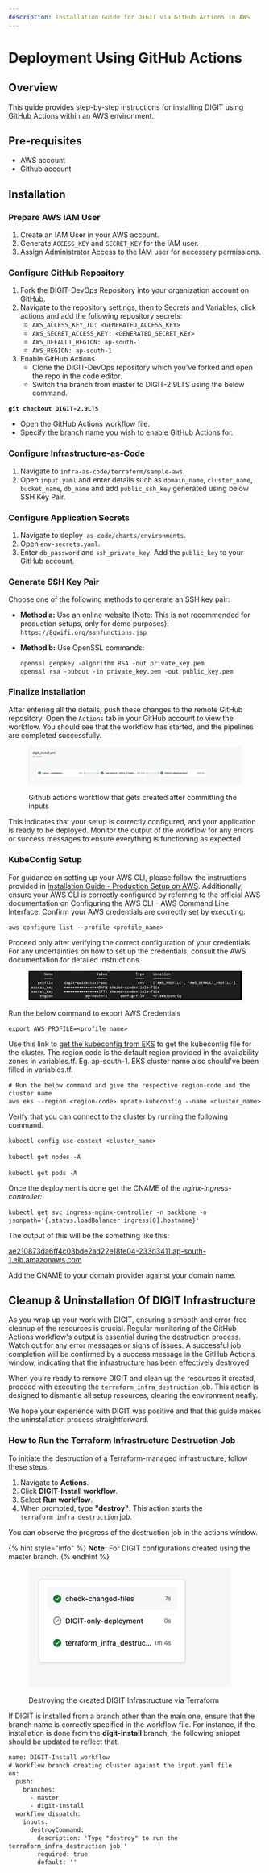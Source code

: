 ```yaml
---
description: Installation Guide for DIGIT via GitHub Actions in AWS
---
```


# Deployment Using GitHub Actions

## Overview

This guide provides step-by-step instructions for installing DIGIT using GitHub Actions within an AWS environment.

## Pre-requisites

* AWS account
* Github account

## Installation

### Prepare AWS IAM User

1. Create an IAM User in your AWS account.
2. Generate `ACCESS_KEY` and `SECRET_KEY` for the IAM user.
3. Assign Administrator Access to the IAM user for necessary permissions.

### Configure GitHub Repository

1. Fork the DIGIT-DevOps Repository into your organization account on GitHub.
2. Navigate to the repository settings, then to Secrets and Variables, click actions and add the following repository secrets:
   * `AWS_ACCESS_KEY_ID: <GENERATED_ACCESS_KEY>`
   * `AWS_SECRET_ACCESS_KEY: <GENERATED_SECRET_KEY>`
   * `AWS_DEFAULT_REGION: ap-south-1`
   * `AWS_REGION: ap-south-1`
3. Enable GitHub Actions
   * Clone the DIGIT-DevOps repository which you've forked and open the repo in the code editor.
   * Switch the branch from master to DIGIT-2.9LTS using the below command.

<pre><code><strong>git checkout DIGIT-2.9LTS
</strong></code></pre>

* Open the GitHub Actions workflow file.
* Specify the branch name you wish to enable GitHub Actions for.

### Configure Infrastructure-as-Code

1. Navigate to `infra-as-code/terraform/sample-aws`.
2. Open `input.yaml` and enter details such as `domain_name`, `cluster_name`, `bucket_name`, `db_name` and add  `public_ssh_key` generated using below SSH Key Pair.

### Configure Application Secrets

1. Navigate to deploy`-as-code/charts/environments`.
2. Open `env-secrets.yaml`.
3. Enter `db_password` and `ssh_private_key`. Add the `public_key` to your GitHub account.

### Generate SSH Key Pair

Choose one of the following methods to generate an SSH key pair:

* **Method a:** Use an online website (Note: This is not recommended for production setups, only for demo purposes): `https://8gwifi.org/sshfunctions.jsp`
*   **Method b:** Use OpenSSL commands:

    ```
    openssl genpkey -algorithm RSA -out private_key.pem
    openssl rsa -pubout -in private_key.pem -out public_key.pem
    ```

### Finalize Installation

After entering all the details, push these changes to the remote GitHub repository. Open the `Actions` tab in your GitHub account to view the workflow. You should see that the workflow has started, and the pipelines are completed successfully.

<figure><img src="../../../.gitbook/assets/Screenshot 2024-03-06 at 12.55.10 PM.png" alt=""><figcaption><p>Github actions workflow that gets created after committing the inputs</p></figcaption></figure>

This indicates that your setup is correctly configured, and your application is ready to be deployed. Monitor the output of the workflow for any errors or success messages to ensure everything is functioning as expected.

### KubeConfig Setup

For guidance on setting up your AWS CLI, please follow the instructions provided in [Installation Guide - Production Setup on AWS](https://core.digit.org/guides/installation-guide/production-setup/aws/3.-setup-aws-account). Additionally, ensure your AWS CLI is correctly configured by referring to the official AWS documentation on Configuring the AWS CLI - AWS Command Line Interface. Confirm your AWS credentials are correctly set by executing:

```
aws configure list --profile <profile_name>
```

Proceed only after verifying the correct configuration of your credentials. For any uncertainties on how to set up the credentials, consult the AWS documentation for detailed instructions.

<figure><img src="../../../.gitbook/assets/image (316).png" alt=""><figcaption></figcaption></figure>

Run the below command to export AWS Credentials

```
export AWS_PROFILE=<profile_name>
```

Use this link to [get the kubeconfig from EKS](https://docs.aws.amazon.com/eks/latest/userguide/create-kubeconfig.html) to get the kubeconfig file for the cluster. The region code is the default region provided in the availability zones in variables.tf. Eg. ap-south-1. EKS cluster name also should've been filled in variables.tf.

```
# Run the below command and give the respective region-code and the cluster name
aws eks --region <region-code> update-kubeconfig --name <cluster_name>
```

Verify that you can connect to the cluster by running the following command.

```
kubectl config use-context <cluster_name>

kubectl get nodes -A

kubectl get pods -A
```

Once the deployment is done get the CNAME of the _nginx-ingress-controller:_

```
kubectl get svc ingress-nginx-controller -n backbone -o jsonpath='{.status.loadBalancer.ingress[0].hostname}'
```

The output of this will be the something like this:

&#x20;[ae210873da6ff4c03bde2ad22e18fe04-233d3411.ap-south-1.elb.amazonaws.com](http://ae210873da6ff4c03bde2ad22e18fe04-233d3411.ap-south-1.elb.amazonaws.com/)&#x20;

Add the CNAME to your domain provider against your domain name.

## Cleanup & Uninstallation Of DIGIT Infrastructure

As you wrap up your work with DIGIT, ensuring a smooth and error-free cleanup of the resources is crucial. Regular monitoring of the GitHub Actions workflow's output is essential during the destruction process. Watch out for any error messages or signs of issues. A successful job completion will be confirmed by a success message in the GitHub Actions window, indicating that the infrastructure has been effectively destroyed.

When you're ready to remove DIGIT and clean up the resources it created, proceed with executing the `terraform_infra_destruction` job. This action is designed to dismantle all setup resources, clearing the environment neatly.

We hope your experience with DIGIT was positive and that this guide makes the uninstallation process straightforward.

### How to Run the Terraform Infrastructure Destruction Job

To initiate the destruction of a Terraform-managed infrastructure, follow these steps:

1. Navigate to **Actions**.
2. Click **DIGIT-Install workflow**.
3. Select **Run workflow**.
4. When prompted, type **"destroy"**. This action starts the `terraform_infra_destruction` job.

You can observe the progress of the destruction job in the actions window.

{% hint style="info" %}
**Note:** For DIGIT configurations created using the master branch.
{% endhint %}

<div align="left">

<figure><img src="../../../.gitbook/assets/Screenshot 2024-03-07 at 11.13.55 AM.png" alt=""><figcaption><p>Destroying the created DIGIT Infrastructure via Terraform</p></figcaption></figure>

</div>

If DIGIT is installed from a branch other than the main one, ensure that the branch name is correctly specified in the workflow file.  For instance, if the installation is done from the **digit-install** branch, the following snippet should be updated to reflect that.

```github-actions-workflow
name: DIGIT-Install workflow
# Workflow branch creating cluster against the input.yaml file  
on:
  push:
    branches:
      - master
      - digit-install
  workflow_dispatch:
    inputs:
      destroyCommand:
        description: 'Type "destroy" to run the terraform_infra_destruction job.'
        required: true
        default: ''  
```

&#x20;
